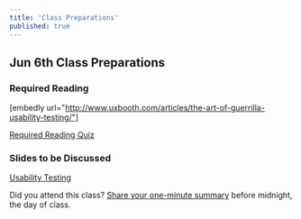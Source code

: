 ```yaml
---
title: 'Class Preparations'
published: true
---
```


## Jun 6th Class Preparations

### Required Reading
[embedly url="http://www.uxbooth.com/articles/the-art-of-guerrilla-usability-testing/"]

[Required Reading Quiz](https://sso.canvaslms.com/courses/1413912/quizzes/3212425?classes=btn,btn-primary)

### Slides to be Discussed
[Usability Testing](https://docs.google.com/viewerng/viewer?url=https://demo.hibbittsdesign.org/cpt-363-2018/pdfs/cpt-363-slides-placeholder.pdf)

Did you attend this class? [Share your one-minute summary](https://sso.canvaslms.com/courses/1413912/assignments/9519522) before midnight, the day of class.
